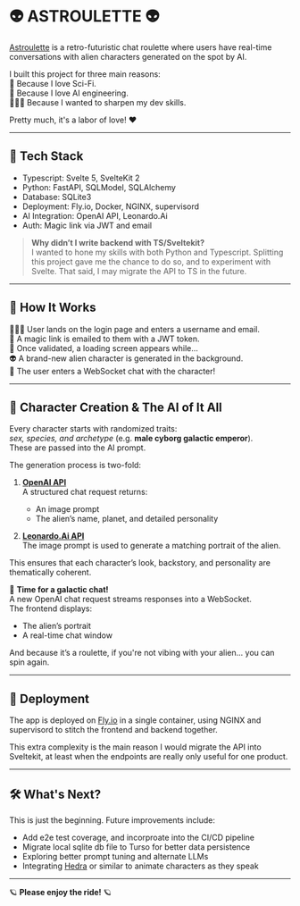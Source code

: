 # 👽 ASTROULETTE 👽

[Astroulette](https://astroulette.fly.dev) is a retro-futuristic chat roulette where users have real-time conversations with alien characters generated on the spot by AI.

I built this project for three main reasons:  
👾 Because I love Sci-Fi.  
🤖 Because I love AI engineering.  
👨🏻‍💻 Because I wanted to sharpen my dev skills.

Pretty much, it's a labor of love! ❤️

---

## 🧠 Tech Stack

- Typescript: Svelte 5, SvelteKit 2
- Python: FastAPI, SQLModel, SQLAlchemy
- Database: SQLite3
- Deployment: Fly.io, Docker, NGINX, supervisord
- AI Integration: OpenAI API, Leonardo.Ai
- Auth: Magic link via JWT and email

> **Why didn’t I write backend with TS/Sveltekit?**  
> I wanted to hone my skills with both Python and Typescript. Splitting this project gave me the chance to do so, and to experiment with Svelte. That said, I may migrate the API to TS in the future.

---

## 🚦 How It Works

🧑🏻‍🚀 User lands on the login page and enters a username and email.  
📧 A magic link is emailed to them with a JWT token.  
🚪 Once validated, a loading screen appears while...  
👽 A brand-new alien character is generated in the background.  
💬 The user enters a WebSocket chat with the character!

---

## 🧬 Character Creation & The AI of It All

Every character starts with randomized traits:  
_sex, species, and archetype_ (e.g. **male cyborg galactic emperor**).  
These are passed into the AI prompt.

The generation process is two-fold:

1. **[OpenAI API](https://platform.openai.com/docs/overview)**  
   A structured chat request returns:

   - An image prompt
   - The alien’s name, planet, and detailed personality

2. **[Leonardo.Ai API](https://docs.leonardo.ai/docs/getting-started)**  
   The image prompt is used to generate a matching portrait of the alien.

This ensures that each character’s look, backstory, and personality are thematically coherent.

🚀 **Time for a galactic chat!**  
A new OpenAI chat request streams responses into a WebSocket.  
The frontend displays:

- The alien’s portrait
- A real-time chat window

And because it’s a roulette, if you're not vibing with your alien... you can spin again.

---

## 🚀 Deployment

The app is deployed on [Fly.io](https://fly.io/) in a single container, using NGINX and supervisord to stitch the frontend and backend together.

This extra complexity is the main reason I would migrate the API into Sveltekit, at least when the endpoints are really only useful for one product.

---

## 🛠 What's Next?

This is just the beginning. Future improvements include:

- Add e2e test coverage, and incorproate into the CI/CD pipeline
- Migrate local sqlite db file to Turso for better data persistence
- Exploring better prompt tuning and alternate LLMs
- Integrating [Hedra](https://www.hedra.com/) or similar to animate characters as they speak

---

🪐 **Please enjoy the ride!** 🪐
